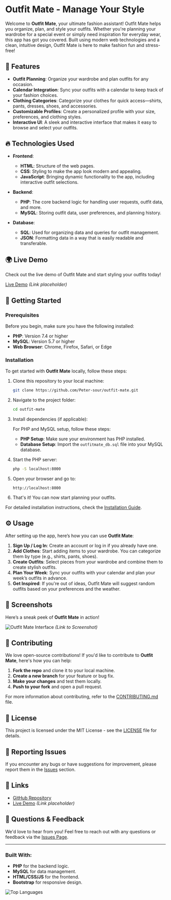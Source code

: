 # Outfit Mate - Manage Your Style

Welcome to **Outfit Mate**, your ultimate fashion assistant! Outfit Mate helps you organize, plan, and style your outfits. Whether you're planning your wardrobe for a special event or simply need inspiration for everyday wear, this app has got you covered. Built using modern web technologies and a clean, intuitive design, Outfit Mate is here to make fashion fun and stress-free!

## 🚀 Features

- **Outfit Planning**: Organize your wardrobe and plan outfits for any occasion.
- **Calendar Integration**: Sync your outfits with a calendar to keep track of your fashion choices.
- **Clothing Categories**: Categorize your clothes for quick access—shirts, pants, dresses, shoes, and accessories.
- **Customizable Profiles**: Create a personalized profile with your size, preferences, and clothing styles.
- **Interactive UI**: A sleek and interactive interface that makes it easy to browse and select your outfits.

## 🔥 Technologies Used

- **Frontend**: 
  - **HTML**: Structure of the web pages.
  - **CSS**: Styling to make the app look modern and appealing.
  - **JavaScript**: Bringing dynamic functionality to the app, including interactive outfit selections.
  
- **Backend**:
  - **PHP**: The core backend logic for handling user requests, outfit data, and more.
  - **MySQL**: Storing outfit data, user preferences, and planning history.
  
- **Database**: 
  - **SQL**: Used for organizing data and queries for outfit management.
  - **JSON**: Formatting data in a way that is easily readable and transferable.

## 🌍 Live Demo

Check out the live demo of Outfit Mate and start styling your outfits today!

[Live Demo](#) *(Link placeholder)*

## 🏁 Getting Started

### Prerequisites

Before you begin, make sure you have the following installed:

- **PHP**: Version 7.4 or higher
- **MySQL**: Version 5.7 or higher
- **Web Browser**: Chrome, Firefox, Safari, or Edge

### Installation

To get started with **Outfit Mate** locally, follow these steps:

1. Clone this repository to your local machine:

    ```bash
    git clone https://github.com/Peter-sour/outfit-mate.git
    ```

2. Navigate to the project folder:

    ```bash
    cd outfit-mate
    ```

3. Install dependencies (if applicable):

    For PHP and MySQL setup, follow these steps:

    - **PHP Setup**: Make sure your environment has PHP installed.
    - **Database Setup**: Import the `outfitmate_db.sql` file into your MySQL database.

4. Start the PHP server:

    ```bash
    php -S localhost:8000
    ```

5. Open your browser and go to:

    ```
    http://localhost:8000
    ```

6. That's it! You can now start planning your outfits.

For detailed installation instructions, check the [Installation Guide](#).

## ⚙️ Usage

After setting up the app, here’s how you can use **Outfit Mate**:

1. **Sign Up / Log In**: Create an account or log in if you already have one.
2. **Add Clothes**: Start adding items to your wardrobe. You can categorize them by type (e.g., shirts, pants, shoes).
3. **Create Outfits**: Select pieces from your wardrobe and combine them to create stylish outfits.
4. **Plan Your Week**: Sync your outfits with your calendar and plan your week’s outfits in advance.
5. **Get Inspired**: If you're out of ideas, Outfit Mate will suggest random outfits based on your preferences and the weather.

## 📸 Screenshots

Here’s a sneak peek of **Outfit Mate** in action!

![Outfit Mate Interface](#) *(Link to Screenshot)*

## 🤝 Contributing

We love open-source contributions! If you'd like to contribute to **Outfit Mate**, here's how you can help:

1. **Fork the repo** and clone it to your local machine.
2. **Create a new branch** for your feature or bug fix.
3. **Make your changes** and test them locally.
4. **Push to your fork** and open a pull request.

For more information about contributing, refer to the [CONTRIBUTING.md](CONTRIBUTING.md) file.

## 📄 License

This project is licensed under the MIT License - see the [LICENSE](LICENSE) file for details.

## 🐞 Reporting Issues

If you encounter any bugs or have suggestions for improvement, please report them in the [Issues](https://github.com/Peter-sour/outfit-mate/issues) section.

## 🔗 Links

- [GitHub Repository](https://github.com/Peter-sour/outfit-mate)
- [Live Demo](#) *(Link placeholder)*

## 💬 Questions & Feedback

We'd love to hear from you! Feel free to reach out with any questions or feedback via the [Issues Page](https://github.com/Peter-sour/outfit-mate/issues).

---

### Built With:
- **PHP** for the backend logic.
- **MySQL** for data management.
- **HTML/CSS/JS** for the frontend.
- **Bootstrap** for responsive design.

![Top Languages](https://github-readme-stats.vercel.app/api/top-langs/?username=Peter-sour&hide=html&layout=compact)
